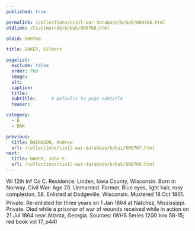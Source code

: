 ```yaml
---
published: true

permalink: /collections/civil-war-database/b/bak/000768.html
oldlink: /CivilWar/db/b/bak/000768.html

oldid: 000768

title: BAKER, Gilbert

pagelist:
  exclude: false
  order: 768
  image: 
  alt:
  caption:
  title:
  subtitle:      # Defaults to page subtitle
  teaser:

category: 
  - B 
  - BAK

previous:
  title: BAIRNSON, Andrew
  url: /collections/civil-war-database/b/bai/000767.html  
next:
  title: BAKER, John F.
  url: /collections/civil-war-database/b/bak/000769.html   
---
```

WI 12th Inf Co C. Residence: Linden, Iowa County, Wisconsin. Born in Norway. Civil War: Age 20. Unmarried. Farmer. Blue eyes, light hair, rosy complexion, 5&#146;8&#148;. Enlisted at Dodgeville, Wisconsin. Mustered 18 Oct 1861. Private. Re-enlisted for three years on 1 Jan 1864 at Natchez, Mississippi. Private. Died while a prisoner of war of wounds received while in action on 21 Jul 1864 near Atlanta, Georgia. Sources: (WHS Series 1200 box 58-15; red book vol 17, p44)